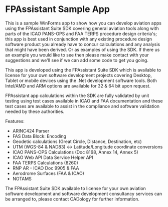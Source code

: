 # FPAssistant Sample App
This is a sample WinForms app to show how you can develop aviation apps using the FPAssistant Suite SDK covering general aviation tools along with parts of the ICAO PANS-OPS and FAA TERPS procedure design criteria's; this app is best used in conjunction with any existing procedure design software product you already have to concur calculations and any analysis that might have been derived. Or as examples of using the SDK. If there us an example you would like to see then please make contact with your suggestions and we'll see if we can add some code to get you going.

This app is developed using the FPAssistant Suite SDK which is available to license for your own software development projects covering Desktop, Tablet or mobile devices using the .Net development software tools. Both Intel/AMD and ARM options are available for 32 & 64 bit upon request.

FPAssistant app calculations within the SDK are fully validated by unit testing using test cases available in ICAO and FAA documentation and these test cases are available to assist in the compliance and software validation needed by these authorities.

Features:
 - ARINC424 Parser
 - FAS Data Block: Encoding
 - Geodetic calculations (Great Circle, Distance, Destination, etc)
 - UTM (WGS-84 & NAD83)  <-> Latitude/Longitude coordinate conversions
 - ICAO PANS-OPS Calculations (Doc 8168, Annex 14, Annex 5)
 - ICAO Web API Data Service Helper API
 - FAA TERPS Calculations (8260)
 - RNP AR - ICAO Doc 9905 & FAA
 - Aerodrome Surfaces (FAA & ICAO)
 - NOTAMS

The FPAssistant Suite SDK available to license for your own aviation software development and software development consultancy services can be arranged to, please contact CADology for further information.
